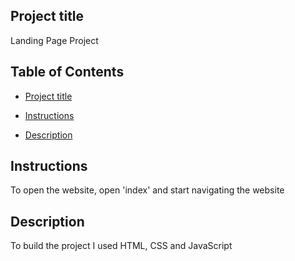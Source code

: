 ## Project title

Landing Page Project

## Table of Contents

* [Project title](#project-title)

* [Instructions](#instructions)

* [Description](#description)

## Instructions

To open the website, open 'index' and start navigating the website

## Description

To build the project I used HTML, CSS and JavaScript

